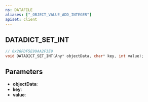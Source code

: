 ```yaml
---
ns: DATAFILE
aliases: ["_OBJECT_VALUE_ADD_INTEGER"]
apiset: client
---
```

## DATADICT_SET_INT

```c
// 0x26FDF5E99AA2F3E9
void DATADICT_SET_INT(Any* objectData, char* key, int value);
```


## Parameters
* **objectData**:
* **key**:
* **value**: